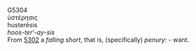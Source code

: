 G5304  
ὑστέρησις  
husterēsis  
*hoos-ter‘-ay-sis*  
From [5302](g5302) a *falling* *short*, that is, (specifically)
*penury:* - want.  
